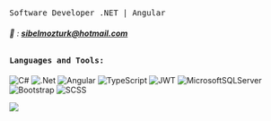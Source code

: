 <div align="left"> 
    <samp> Software Developer .NET | Angular </samp> <br/>
<div> 
<h6 align=left> 📨 : <a href="mailto:sibelmozturk@hotmail.com"><strong>sibelmozturk@hotmail.com</strong></a></h6>
<h4 align="left"> <samp> Languages and Tools: </samp> </h4>

![C#](https://img.shields.io/badge/c%23-%23239120.svg?style=for-the-badge&logo=c-sharp&logoColor=white) ![.Net](https://img.shields.io/badge/.NET-5C2D91?style=for-the-badge&logo=.net&logoColor=white) ![Angular](https://img.shields.io/badge/-Angular-DD0031?style=for-the-badge&logo=angular&logoColor=white) ![TypeScript](https://img.shields.io/badge/TypeScript-3178C6?style=for-the-badge&logo=typescript&logoColor=white) ![JWT](https://img.shields.io/badge/JWT-black?style=for-the-badge&logo=JSON%20web%20tokens) ![MicrosoftSQLServer](https://img.shields.io/badge/Microsoft%20SQL%20Server-CC2927?style=for-the-badge&logo=microsoft%20sql%20server&logoColor=white) ![Bootstrap](https://img.shields.io/badge/bootstrap-%23563D7C.svg?style=for-the-badge&logo=bootstrap&logoColor=white) ![SCSS](https://img.shields.io/badge/_-SCSS-C6538C.svg?style=for-the-badge)

![](https://github-readme-stats.vercel.app/api/top-langs/?username=sibeliouss&theme=dark&hide_border=false&include_all_commits=false&count_private=false&layout=compact)

 

